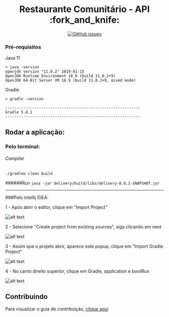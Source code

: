 <h1 align="center">Restaurante Comunitário - API :fork_and_knife:</h1>
<p align="center">
    <a href="https://github.com/restaurante-popular-catolicasc/api/issues">
        <img alt="GitHub issues" src="https://img.shields.io/github/issues/restaurante-popular-catolicasc/api">
    </a>
</p>

### Pré-requisitos

Java 11

```
> java -version
openjdk version "11.0.2" 2019-01-15
OpenJDK Runtime Environment 18.9 (build 11.0.2+9)
OpenJDK 64-Bit Server VM 18.9 (build 11.0.2+9, mixed mode)
```

Gradle

```
> gradle -version

------------------------------------------------------------
Gradle 5.4.1
------------------------------------------------------------

```



## Rodar a aplicação:

###   Pelo terminal: 

###### Compilar 
`./gradlew clean build`

######Run
`java -jar delivery/build/libs/delivery-0.0.1-SNAPSHOT.jar`

<hr>

###Pelo intellij IDEA:

1 - Após abrir o editor, clique em "Import Project"

![alt text](https://i.ibb.co/Jm1Jxt3/import.png)<br/>

2 - Selecione "Create project from existing sources", siga clicando em next

![alt text](https://i.ibb.co/S6yrgMF/create-Project.png)

3 - Assim que o projeto abrir, aparece este popup, clique em "Import Gradle Project"

![alt text](https://i.ibb.co/MZW5CL0/Screenshot-from-2019-09-06-21-05-43.png)

4 - No canto direito superior, clique em Gradle, application e bootRun

![alt text](https://i.ibb.co/pfyBxYM/Screenshot-from-2019-09-06-21-06-27.png)


## Contribuindo

Para visualizar o guia de contribuição, [clique aqui](.github/CONTRIBUTING.md)
